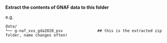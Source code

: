 **Extract the contents of GNAF data to this folder**

e.g.
```
data/
└── g-naf_xxx_gda2020_psv               ## this is the extracted zip folder, name changes often!
```
